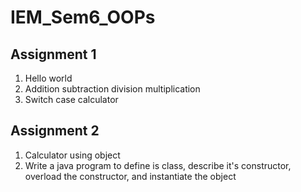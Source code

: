 # IEM_Sem6_OOPs

## Assignment 1
1. Hello world
2. ‎Addition subtraction division multiplication
3. ‎Switch case calculator

## Assignment 2
1. Calculator using object
2. ‎Write a java program to define is class, describe it's constructor, overload the constructor, and instantiate the object